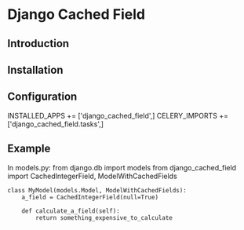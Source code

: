 # Django Cached Field

## Introduction

## Installation

## Configuration

   INSTALLED_APPS += ['django_cached_field',]
   CELERY_IMPORTS += ['django_cached_field.tasks',]

## Example

In models.py:
    from django.db import models
    from django_cached_field import CachedIntegerField, ModelWithCachedFields

    class MyModel(models.Model, ModelWithCachedFields):
        a_field = CachedIntegerField(null=True)

        def calculate_a_field(self):
            return something_expensive_to_calculate

